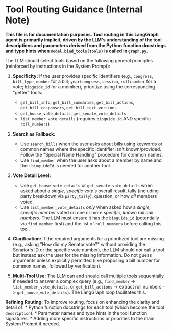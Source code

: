 # Tool Routing Guidance (Internal Note)

**This file is for documentation purposes. Tool routing in this LangGraph agent is primarily implicit, driven by the LLM's understanding of the tool descriptions and parameters derived from the Python function docstrings and type hints when `model.bind_tools(tools)` is called in `graph.py`.**

The LLM should select tools based on the following general principles (reinforced by instructions in the System Prompt):

1.  **Specificity:** If the user provides specific identifiers (e.g., `congress`, `bill_type`, `number` for a bill; `year`/`congress`, `session`, `roll`/`number` for a vote; `bioguide_id` for a member), prioritize using the corresponding "getter" tools:
    *   `get_bill_info`, `get_bill_summaries`, `get_bill_actions`, `get_bill_cosponsors`, `get_bill_text_versions`
    *   `get_house_vote_details`, `get_senate_vote_details`
    *   `list_member_vote_details` (requires `bioguide_id` AND specific `roll_numbers`)

2.  **Search as Fallback:**
    *   Use `search_bills` when the user asks about bills using keywords or common names where the specific identifier isn't known/provided. Follow the "Special Name Handling" procedure for common names.
    *   Use `find_member` when the user asks about a member by name and their `bioguideId` is needed for another tool.

3.  **Vote Detail Level:**
    *   Use `get_house_vote_details` or `get_senate_vote_details` when asked about a *single, specific vote's* overall result, tally (including party breakdown via `party_tally`), question, or how *all* members voted.
    *   Use `list_member_vote_details` *only* when asked how a *single, specific member* voted on one or more *specific, known roll call numbers*. The LLM must ensure it has the `bioguide_id` (potentially via `find_member` first) and the list of `roll_numbers` before calling this tool.

4.  **Clarification:** If the required arguments for a prioritized tool are missing (e.g., asking "How did my Senator vote?" without providing the Senator's ID or the specific vote number), the LLM should *not* call a tool but instead ask the user for the missing information. Do not guess arguments unless explicitly permitted (like proposing a bill number for common names, followed by verification).

5.  **Multi-Tool Use:** The LLM can and should call multiple tools sequentially if needed to answer a complex query (e.g., `find_member` -> `list_member_vote_details`, or `get_bill_actions` -> extract roll numbers -> `get_house_vote_details`). The LangGraph loop facilitates this.

**Refining Routing:** To improve routing, focus on enhancing the clarity and detail of:
    *   Python function docstrings for each tool (which become the tool `description`).
    *   Parameter names and type hints in the tool function signatures.
    *   Adding more specific instructions or priorities to the main System Prompt if needed.